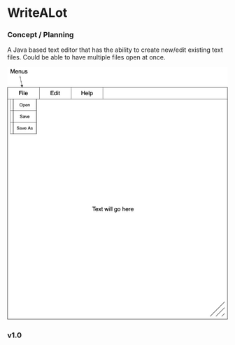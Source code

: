 # WriteALot


### Concept / Planning
A Java based text editor that has the ability to create new/edit existing text files.
Could be able to have multiple files open at once.

![MockNotePad.jpg](https://github.com/CG-SKYLN/WriteALot/blob/gh-pages/images/MockNotePad.jpg?raw=true)


### v1.0
